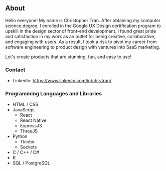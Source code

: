 ## About
Hello everyone! My name is Christopher Tran. After obtaining my computer science degree, I enrolled in the Google UX Design certification program to upskill in the design sector of front-end development. I found great pride and satisfaction in my work as an outlet for being creative, collaborative, and engaging with users. As a result, I took a risk to pivot my career from software engineering to product design with ventures into SaaS marketing.

Let's create products that are stunning, fun, and easy to use!

### Contact
- LinkedIn: https://www.linkedin.com/in/chrvtran/

### Programming Languages and Libraries
- HTML / CSS
- JavaScript
  - React
  - React Native
  - ExpressJS
  - ThreeJS
- Python
  - Tkinter
  - Sockets
- C / C++ / C#
- R
- SQL / PostgreSQL
